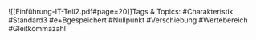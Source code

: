 
![[Einführung-IT-Teil2.pdf#page=20]]Tags & Topics:
   #Charakteristik
   #Standard3
   #e+Bgespeichert
   #Nullpunkt
   #Verschiebung
   #Wertebereich
   #Gleitkommazahl